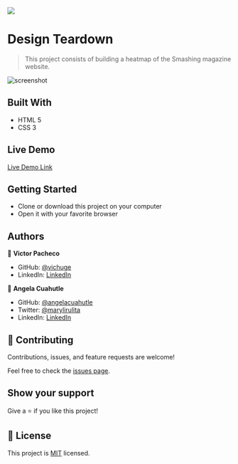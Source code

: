 ![](https://img.shields.io/badge/Microverse-blueviolet)

# Design Teardown

> This project consists of building a heatmap of the Smashing magazine website.

![screenshot](./assets/img/apple_page.png)

## Built With

- HTML 5
- CSS 3

## Live Demo

[Live Demo Link](https://raw.githack.com/vichuge/5-Design-Teardown/feature/index.html)


## Getting Started

- Clone or download this project on your computer
- Open it with your favorite browser

## Authors

👤 **Victor Pacheco**

- GitHub: [@vichuge](https://github.com/vichuge)
- LinkedIn: [LinkedIn](https://www.linkedin.com/in/victor-pacheco-7946aab2/)

👤 **Angela Cuahutle**

- GitHub: [@angelacuahutle](https://github.com/angelacuahutle)
- Twitter: [@marylirulita](https://twitter.com/marylirulita)
- LinkedIn: [LinkedIn](https://www.linkedin.com/in/mar-y-sol-bautista-alvarez-5a6894151/)

## 🤝 Contributing

Contributions, issues, and feature requests are welcome!

Feel free to check the [issues page](https://github.com/vichuge/5-Design-Teardown/issues).

## Show your support

Give a ⭐️ if you like this project!

## 📝 License

This project is [MIT](https://github.com/vichuge/5-Design-Teardown/blob/main/LICENSE) licensed.
